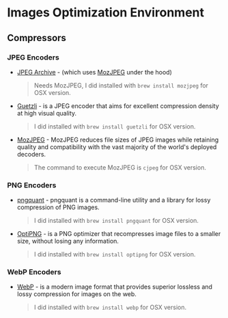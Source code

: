# Images Optimization Environment

## Compressors

### JPEG Encoders

 - [JPEG Archive](https://github.com/danielgtaylor/jpeg-archive) - (which uses [MozJPEG](https://github.com/mozilla/mozjpeg) under the hood)
    > Needs MozJPEG, I did installed with `brew install mozjpeg` for OSX version.
- [Guetzli](https://github.com/google/guetzli) - is a JPEG encoder that aims for excellent compression density at high visual quality.
  > I did installed with `brew install guetzli` for OSX version.
- [MozJPEG](https://github.com/mozilla/mozjpeg) - MozJPEG reduces file sizes of JPEG images while retaining quality and compatibility with the vast majority of the world's deployed decoders.
  > The command to execute MozJPEG is `cjpeg` for OSX version.

### PNG Encoders

- [pngquant](https://pngquant.org/) - pngquant is a command-line utility and a library for lossy compression of PNG images.
  > I did installed with `brew install pngquant` for OSX version.
- [OptiPNG](http://optipng.sourceforge.net/) - is a PNG optimizer that recompresses image files to a smaller size, without losing any information.
  > I did installed with `brew install optipng` for OSX version.

### WebP Encoders

- [WebP](https://developers.google.com/speed/webp/) - is a modern image format that provides superior lossless and lossy compression for images on the web.
  > I did installed with `brew install webp` for OSX version.

